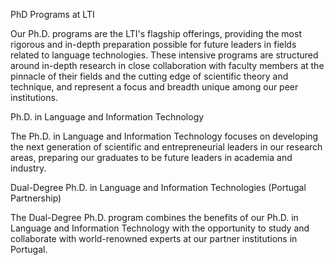 PhD Programs at LTI

Our Ph.D. programs are the LTI's flagship offerings, providing the most rigorous and in-depth preparation possible for future leaders in fields related to language technologies. These intensive programs are structured around in-depth research in close collaboration with faculty members at the pinnacle of their fields and the cutting edge of scientific theory and technique, and represent a focus and breadth unique among our peer institutions.


Ph.D. in Language and Information Technology

The Ph.D. in Language and Information Technology focuses on developing the next generation of scientific and entrepreneurial leaders in our research areas, preparing our graduates to be future leaders in academia and industry.


Dual-Degree Ph.D. in Language and Information Technologies (Portugal Partnership)

The Dual-Degree Ph.D. program combines the benefits of our Ph.D. in Language and Information Technology with the opportunity to study and collaborate with world-renowned experts at our partner institutions in Portugal.